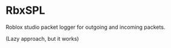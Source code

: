 # RbxSPL
 Roblox studio packet logger for outgoing and incoming packets.

(Lazy approach, but it works)
